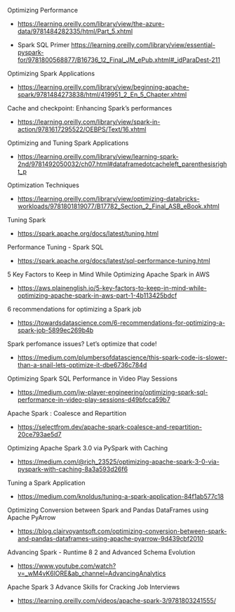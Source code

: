 Optimizing Performance

- https://learning.oreilly.com/library/view/the-azure-data/9781484282335/html/Part_5.xhtml

- Spark SQL Primer
  https://learning.oreilly.com/library/view/essential-pyspark-for/9781800568877/B16736_12_Final_JM_ePub.xhtml#_idParaDest-211

Optimizing Spark Applications

- https://learning.oreilly.com/library/view/beginning-apache-spark/9781484273838/html/419951_2_En_5_Chapter.xhtml

Cache and checkpoint: Enhancing Spark’s performances

- https://learning.oreilly.com/library/view/spark-in-action/9781617295522/OEBPS/Text/16.xhtml

Optimizing and Tuning Spark Applications

- https://learning.oreilly.com/library/view/learning-spark-2nd/9781492050032/ch07.html#dataframedotcacheleft_parenthesisright_p

Optimization Techniques

- https://learning.oreilly.com/library/view/optimizing-databricks-workloads/9781801819077/B17782_Section_2_Final_ASB_eBook.xhtml

Tuning Spark

- https://spark.apache.org/docs/latest/tuning.html

Performance Tuning - Spark SQL

- https://spark.apache.org/docs/latest/sql-performance-tuning.html

5 Key Factors to Keep in Mind While Optimizing Apache Spark in AWS

- https://aws.plainenglish.io/5-key-factors-to-keep-in-mind-while-optimizing-apache-spark-in-aws-part-1-4b113425bdcf

6 recommendations for optimizing a Spark job

- https://towardsdatascience.com/6-recommendations-for-optimizing-a-spark-job-5899ec269b4b

Spark perfomance issues? Let’s optimize that code!

- https://medium.com/plumbersofdatascience/this-spark-code-is-slower-than-a-snail-lets-optimize-it-dbe6736c784d

Optimizing Spark SQL Performance in Video Play Sessions

- https://medium.com/jw-player-engineering/optimizing-spark-sql-performance-in-video-play-sessions-d49bfcca59b7

Apache Spark : Coalesce and Repartition

- https://selectfrom.dev/apache-spark-coalesce-and-repartition-20ce793ae5d7

Optimizing Apache Spark 3.0 via PySpark with Caching

- https://medium.com/@rich_23525/optimizing-apache-spark-3-0-via-pyspark-with-caching-8a3a593d26f6

Tuning a Spark Application

- https://medium.com/knoldus/tuning-a-spark-application-84f1ab577c18

Optimizing Conversion between Spark and Pandas DataFrames using Apache PyArrow

- https://blog.clairvoyantsoft.com/optimizing-conversion-between-spark-and-pandas-dataframes-using-apache-pyarrow-9d439cbf2010

Advancing Spark - Runtime 8 2 and Advanced Schema Evolution

- https://www.youtube.com/watch?v=_wM4vK6lORE&ab_channel=AdvancingAnalytics

Apache Spark 3 Advance Skills for Cracking Job Interviews

- https://learning.oreilly.com/videos/apache-spark-3/9781803241555/
